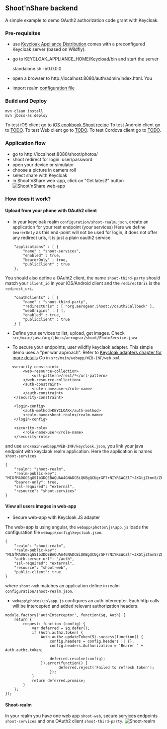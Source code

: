 ## Shoot'nShare backend
A simple example to demo OAuth2 authorization code grant with Keycloak.


### Pre-requisites

* use [Keycloak Appliance Distribution](http://docs.jboss.org/keycloak/docs/1.0-final/userguide/html/server-installation.html#Appliance_install) comes with a preconfigured Keycloak server (based on Wildfly). 

* go to KEYCLOAK_APPLIANCE_HOME/Keycload/bin and start the server
	
	standalone.sh -b0.0.0.0

* open a browser to http://localhost:8080/auth/admin/index.html. You

* import realm [configuration file](configuration/shoot-realm.json)

### Build and Deploy

	mvn clean install
	mvn jboss-as:deploy

To test iOS client go to [iOS cookbook Shoot recipe](https://github.com/aerogear/aerogear-ios-cookbook/tree/swift/Shoot)
To test Android client go to [TODO]().
To test Web client go to [TODO]().
To test Cordova client go to [TODO]().

### Application flow

* go to http://localhost:8080/shoot/photos/
* shoot redirect for login: user/password
* open your device or simulator
* choose a picture in camera roll
* select share with Keycloak
* in Shoot'nShare web-app, click on "Get latest!" button
![Shoot'nShare web-app](https://github.com/aerogear/aerogear-backend-cookbook/raw/master/Shoot/Shoot_web-app.png "Shoot web-app")

### How does it work?

#### Upload from your phone with OAuth2 client

* In your keycloak realm ```configuration/shoot-realm.json```, create an application for your rest endpoint (your services)
Here we define ```bearerOnly``` as this end-point will not be used for login, it does not offer any redirect urls, it is just a plain oauth2 service.

```
    "applications" : [ {
        "name" : "shoot-services",
        "enabled" : true,
        "bearerOnly" : true,
        "publicClient" : true
    },
```

You should also define a OAuht2 client, the name ```shoot-third-party``` should match your ```client_id``` in your iOS/Android client and the ```redirectUris``` is the ```redirect_uri```.

```
    "oauthClients" : [ {
        "name" : "shoot-third-party",
        "redirectUris" : [ "org.aerogear.Shoot://oauth2Callback" ],
        "webOrigins" : [ ],
        "enabled" : true,
        "publicClient" : true
    } ]
```

* Define your services to list, upload, get images. Check ```src/main/java/org/jboss/aerogear/shoot/PhotoService.java```

* To secure your endpoints, user wildfly keyclaok adapter. This simple demo uses a "per war approach". Refer to [Keycloak adapters chapter for more details](http://docs.jboss.org/keycloak/docs/1.0-final/userguide/html/ch07.html)
Go in ```src/main/webapp/WEB-INF/web.xml```

```
   <security-constraint>
        <web-resource-collection>
            <url-pattern>/rest/*</url-pattern>
        </web-resource-collection>
        <auth-constraint>
            <role-name>user</role-name>
        </auth-constraint>
    </security-constraint>

    <login-config>
        <auth-method>KEYCLOAK</auth-method>
        <realm-name>shoot-realm</realm-name>
    </login-config>

    <security-role>
        <role-name>user</role-name>
    </security-role>
```

and use ```src/main/webapp/WEB-INF/keycloak.json```, you link your java endpoint with keyclaok realm application. Here the application is names ```shoot-services```

```
{
    "realm": "shoot-realm",
    "realm-public-key": "MIGfMA0GCSqGSIb3DQEBAQUAA4GNADCBiQKBgQCUgrGF7rNIYRSWCZlT+JXGtjZtnn8/ZObzW12YSoRBUJ0mm6wzO6p8+aQYMXvtvB88zeWBD9+uZh8gWj+iOqByWCfX0Wez+mVK8ofhAsGniv631u+wmDESLrLvROX12r1fzmmVJYWOzEGW4v2Xmahl/6gHnzV0mHZfmJXEOniHqwIDAQAB",
    "bearer-only": true,
    "ssl-required": "external",
    "resource": "shoot-services"
}
```

#### View all users images in web-app

* Secure web-app with Keycloak JS adapter

The web=app is using angular, the ```webapp\photos\js\app.js``` loads the configuration file ```webapp\config\keycloak.json```.

```
{
    "realm": "shoot-realm",
    "realm-public-key": "MIGfMA0GCSqGSIb3DQEBAQUAA4GNADCBiQKBgQCUgrGF7rNIYRSWCZlT+JXGtjZtnn8/ZObzW12YSoRBUJ0mm6wzO6p8+aQYMXvtvB88zeWBD9+uZh8gWj+iOqByWCfX0Wez+mVK8ofhAsGniv631u+wmDESLrLvROX12r1fzmmVJYWOzEGW4v2Xmahl/6gHnzV0mHZfmJXEOniHqwIDAQAB",
    "auth-server-url": "/auth",
    "ssl-required": "external",
    "resource": "shoot-web",
    "public-client": true
}
```

where ```shoot-web``` matches an application define in realm ```configuration/shoot-realm.json```.

*  ```webapp\photos\js\app.js``` configures an auth intercepter. Each http calls will be intercepted and added relevant authorization headers. 

```
module.factory('authInterceptor', function($q, Auth) {
    return {
        request: function (config) {
            var deferred = $q.defer();
            if (Auth.authz.token) {
                Auth.authz.updateToken(5).success(function() {
                    config.headers = config.headers || {};
                    config.headers.Authorization = 'Bearer ' + Auth.authz.token;

                    deferred.resolve(config);
                }).error(function() {
                        deferred.reject('Failed to refresh token');
                    });
            }
            return deferred.promise;
        }
    };
});
```


#### Shoot-realm

In your realm you have one web app ```shoot-web```, secure services endpoints ```shoot-services``` and one OAuth2 client ```shoot-third-party```.
![Shoot-realm](https://github.com/aerogear/aerogear-backend-cookbook/raw/master/Shoot/shoot-realm.png "Shoot-realm")

